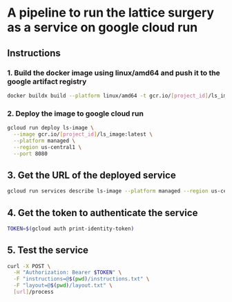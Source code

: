 # A pipeline to run the lattice surgery as a service on google cloud run

## Instructions

### 1. Build the docker image using linux/amd64 and push it to the google artifact registry

```bash
docker buildx build --platform linux/amd64 -t gcr.io/[project_id]/ls_image:latest --push .
```

### 2. Deploy the image to google cloud run

```bash
gcloud run deploy ls-image \
  --image gcr.io/[project_id]/ls_image:latest \
  --platform managed \
  --region us-central1 \
  --port 8080
```

## 3. Get the URL of the deployed service

```bash
gcloud run services describe ls-image --platform managed --region us-central1 --format 'value(status.url)'
```

## 4. Get the token to authenticate the service

```bash
TOKEN=$(gcloud auth print-identity-token)
```

## 5. Test the service

```bash
curl -X POST \
  -H "Authorization: Bearer $TOKEN" \
  -F "instructions=@$(pwd)/instructions.txt" \
  -F "layout=@$(pwd)/layout.txt" \
  [url]/process
```
